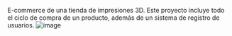 E-commerce de una tienda de impresiones 3D.
Este proyecto incluye todo el ciclo de compra de un producto, además de un sistema de registro de usuarios.
![image](https://github.com/user-attachments/assets/c4d61676-71ae-4591-bf85-a9c7cced3b8b)

